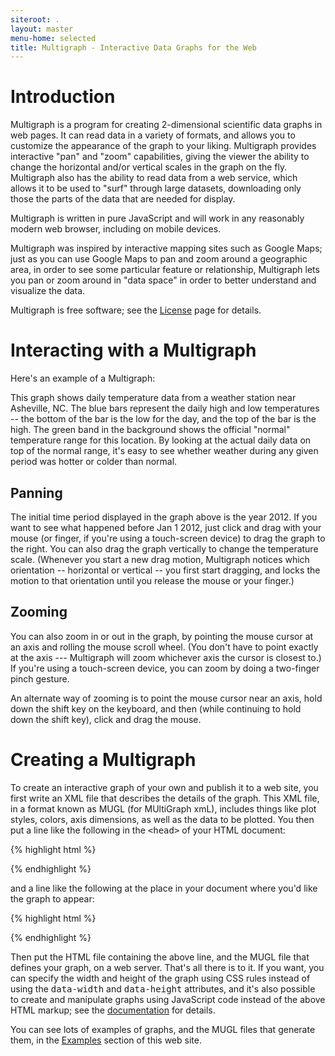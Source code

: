 ```yaml
---
siteroot: .
layout: master
menu-home: selected
title: Multigraph - Interactive Data Graphs for the Web
---
```


Introduction
============


Multigraph is a program for creating 2-dimensional scientific data
graphs in web pages. It can read data in a variety of formats, and
allows you to customize the appearance of the graph to your
liking.  Multigraph provides interactive "pan" and "zoom" capabilities,
giving the viewer the ability to change the horizontal and/or vertical
scales in the graph on the fly. Multigraph also has the ability to
read data from a web service, which allows it to be used to "surf"
through large datasets, downloading only those the parts of the data
that are needed for display.


Multigraph is written in pure JavaScript and will work in any reasonably
modern web browser, including on mobile devices.

Multigraph was inspired by interactive mapping sites such as Google Maps;
just as you can use Google Maps to pan and zoom around a geographic
area, in order to see some particular feature or relationship,
Multigraph lets you pan or zoom around in "data space" in order to better
understand and visualize the data.

Multigraph is free software; see the [License](docs/license.html) page for details.

Interacting with a Multigraph
============

Here's an example of a Multigraph:

<center>
<div class="multigraph" data-width="1000" data-height="200" data-src="lib/acis-static.xml"></div>
</center>


This graph shows daily temperature data from a weather
station near Asheville, NC.  The blue bars represent the daily high and low
temperatures -- the bottom of the bar is the low for the day, and the top
of the bar is the high.  The green band in the background shows the official
"normal" temperature range for this location.  By looking at the actual
daily data on top of the normal range, it's easy to see whether weather
during any given period was hotter or colder than normal.


Panning
-------


The initial time period displayed in the graph above is the year 2012.
If you want to see what happened before Jan 1 2012, just click and
drag with your mouse (or finger, if you're using a touch-screen device)
to drag the graph to the right.  You can also drag the graph
vertically to change the temperature scale.  (Whenever you start a new
drag motion, Multigraph notices which orientation -- horizontal or
vertical -- you first start dragging, and locks the motion to that
orientation until you release the mouse or your finger.)


Zooming
-------


You can also zoom in or out in the graph, by pointing the mouse cursor
at an axis and rolling the mouse scroll wheel.  (You don't have to point
exactly at the axis --- Multigraph will zoom whichever axis the cursor
is closest to.)  If you're using a touch-screen device, you can zoom
by doing a two-finger pinch gesture.

An alternate way of zooming is to point the mouse cursor near an axis,
hold down the shift key on the keyboard, and then (while continuing to
hold down the shift key), click and drag the mouse.


Creating a Multigraph
=====================


To create an interactive graph of your own and publish it to a web
site, you first write an XML file that describes the details of the
graph.  This XML file, in a format known as MUGL (for MUltiGraph xmL),
includes things like plot styles, colors, axis dimensions, as well as
the data to be plotted.  You then put a line like the following in the
<tt><span class="nt">&lt;head&gt;</span></tt> of your HTML document:

{% highlight html %}
<script type="text/javascript" src="http://multigraph.github.com/download/multigraph-min.js"></script>
{% endhighlight %}

and a line like the following at the place in your document where you'd
like the graph to appear:

{% highlight html %}
<div class="multigraph" data-src="file.mugl" data-width="500" data-height="400"/></div>
{% endhighlight %}

Then put the HTML file containing the above line, and the MUGL file
that defines your graph, on a web server.  That's all there is to it.
If you want, you can specify the width and height of the graph using
CSS rules instead of using the <tt><span
class="na">data-width</span></tt> and <tt><span
class="na">data-height</span></tt> attributes, and it's also possible
to create and manipulate graphs using JavaScript code instead of the
above HTML markup; see the [documentation](docs) for details.

You can see lots of examples of graphs, and the MUGL files that
generate them, in the [Examples](examples) section of this web site.
